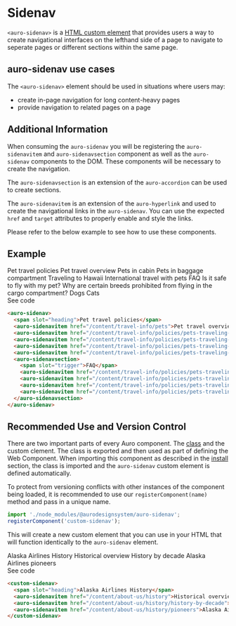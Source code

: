 <!--
The demo.md file is a compiled document. No edits should be made directly to this file.
README.md is created by running `npm run build:docs`.
This file is generated based on a template fetched from `./docs/partials/demo.md`
-->

# Sidenav

<!-- AURO-GENERATED-CONTENT:START (FILE:src=./description.md) -->
<!-- The below content is automatically added from ./description.md -->
`<auro-sidenav>` is a [HTML custom element](https://developer.mozilla.org/en-US/docs/Web/Web_Components/Using_custom_elements) that provides users a way to create navigational interfaces on the lefthand
side of a page to navigate to seperate pages or different sections within the same page.
<!-- AURO-GENERATED-CONTENT:END -->

## auro-sidenav use cases

<!-- AURO-GENERATED-CONTENT:START (FILE:src=./useCases.md) -->
<!-- The below content is automatically added from ./useCases.md -->
The `<auro-sidenav>` element should be used in situations where users may:

* create in-page navigation for long content-heavy pages
* provide navigation to related pages on a page
<!-- AURO-GENERATED-CONTENT:END -->

## Additional Information

<!-- AURO-GENERATED-CONTENT:START (FILE:src=./readmeAddlInfo.md) -->
<!-- The below content is automatically added from ./readmeAddlInfo.md -->
When consuming the `auro-sidenav` you will be registering the `auro-sidenavitem` and `auro-sidenavsection` component as well as the `auro-sidenav` components to the DOM. These components will be necessary to create the navigation.

The `auro-sidenavsection` is an extension of the `auro-accordion` can be used to create sections.

The `auro-sidenavitem` is an extension of the `auro-hyperlink` and used to create the navigational links in the `auro-sidenav`. You can use the expected `href` and `target` attributes to properly enable and style the links.

Please refer to the below example to see how to use these components.
<!-- AURO-GENERATED-CONTENT:END -->

## Example

<div class="exampleWrapper">
  <!-- AURO-GENERATED-CONTENT:START (FILE:src=./../../apiExamples/full.html) -->
  <!-- The below content is automatically added from ./../../apiExamples/full.html -->
  <auro-sidenav>
    <span slot="heading">Pet travel policies</span>
    <auro-sidenavitem href="/content/travel-info/pets">Pet travel overview</auro-sidenavitem>
    <auro-sidenavitem href="/content/travel-info/policies/pets-traveling-with-pets/pets-in-cabin">Pets in cabin</auro-sidenavitem>
    <auro-sidenavitem href="/content/travel-info/policies/pets-traveling-with-pets/pets-in-baggage-compartment">Pets in baggage compartment</auro-sidenavitem>
    <auro-sidenavitem href="/content/travel-info/policies/pets-traveling-hawaii">Traveling to Hawaii</auro-sidenavitem>
    <auro-sidenavitem href="/content/travel-info/policies/pets-traveling-international" target="_blank">International travel with pets</auro-sidenavitem>
    <auro-sidenavsection>
      <span slot="trigger">FAQ</span>
      <auro-sidenavitem href="/content/travel-info/policies/pets-traveling-with-pets/banfield-qa#safe-to-fly">Is it safe to fly with my pet?</auro-sidenavitem>
      <auro-sidenavitem href="/content/travel-info/policies/pets-traveling-with-pets/banfield-qa#certain-breeds-prohibited">Why are certain breeds prohibited from flying in the cargo compartment?</auro-sidenavitem>
      <auro-sidenavitem href="/content/travel-info/policies/pets-traveling-with-pets/banfield-qa#dog-info" target="_blank">Dogs</auro-sidenavitem>
      <auro-sidenavitem href="/content/travel-info/policies/pets-traveling-with-pets/banfield-qa#cat-info" target="_blank">Cats</auro-sidenavitem>
    </auro-sidenavsection>
  </auro-sidenav>
  <!-- AURO-GENERATED-CONTENT:END -->
</div>
<auro-accordion alignRight>
  <span slot="trigger">See code</span>
<!-- AURO-GENERATED-CONTENT:START (CODE:src=./../../apiExamples/full.html) -->
<!-- The below code snippet is automatically added from ./../../apiExamples/full.html -->

```html
<auro-sidenav>
  <span slot="heading">Pet travel policies</span>
  <auro-sidenavitem href="/content/travel-info/pets">Pet travel overview</auro-sidenavitem>
  <auro-sidenavitem href="/content/travel-info/policies/pets-traveling-with-pets/pets-in-cabin">Pets in cabin</auro-sidenavitem>
  <auro-sidenavitem href="/content/travel-info/policies/pets-traveling-with-pets/pets-in-baggage-compartment">Pets in baggage compartment</auro-sidenavitem>
  <auro-sidenavitem href="/content/travel-info/policies/pets-traveling-hawaii">Traveling to Hawaii</auro-sidenavitem>
  <auro-sidenavitem href="/content/travel-info/policies/pets-traveling-international" target="_blank">International travel with pets</auro-sidenavitem>
  <auro-sidenavsection>
    <span slot="trigger">FAQ</span>
    <auro-sidenavitem href="/content/travel-info/policies/pets-traveling-with-pets/banfield-qa#safe-to-fly">Is it safe to fly with my pet?</auro-sidenavitem>
    <auro-sidenavitem href="/content/travel-info/policies/pets-traveling-with-pets/banfield-qa#certain-breeds-prohibited">Why are certain breeds prohibited from flying in the cargo compartment?</auro-sidenavitem>
    <auro-sidenavitem href="/content/travel-info/policies/pets-traveling-with-pets/banfield-qa#dog-info" target="_blank">Dogs</auro-sidenavitem>
    <auro-sidenavitem href="/content/travel-info/policies/pets-traveling-with-pets/banfield-qa#cat-info" target="_blank">Cats</auro-sidenavitem>
  </auro-sidenavsection>
</auro-sidenav>
```
<!-- AURO-GENERATED-CONTENT:END -->
</auro-accordion>

## Recommended Use and Version Control

<!-- TODO: Update this section with custom tagging strategy -->
There are two important parts of every Auro component. The <a href="https://developer.mozilla.org/en-US/docs/Web/JavaScript/Reference/Classes">class</a> and the custom clement. The class is exported and then used as part of defining the Web Component. When importing this component as described in the <a href="#install">install</a> section, the class is imported and the `auro-sidenav` custom element is defined automatically.

To protect from versioning conflicts with other instances of the component being loaded, it is recommended to use our `registerComponent(name)` method and pass in a unique name.

```js
import './node_modules/@aurodesignsystem/auro-sidenav';
registerComponent('custom-sidenav');
```

This will create a new custom element that you can use in your HTML that will function identically to the `auro-sidenav` element.

<div class="exampleWrapper">
  <!-- AURO-GENERATED-CONTENT:START (FILE:src=./../../apiExamples/custom.html) -->
  <!-- The below content is automatically added from ./../../apiExamples/custom.html -->
  <custom-sidenav>
    <span slot="heading">Alaska Airlines History</span>
    <auro-sidenavitem href="/content/about-us/history">Historical overview</auro-sidenavitem>
    <auro-sidenavitem href="/content/about-us/history/history-by-decade">History by decade</auro-sidenavitem>
    <auro-sidenavitem href="/content/about-us/history/pioneers">Alaska Airlines pioneers</auro-sidenavitem>
  </custom-sidenav>
  <!-- AURO-GENERATED-CONTENT:END -->
</div>
<auro-accordion alignRight>
  <span slot="trigger">See code</span>
<!-- AURO-GENERATED-CONTENT:START (CODE:src=./../../apiExamples/custom.html) -->
<!-- The below code snippet is automatically added from ./../../apiExamples/custom.html -->

```html
<custom-sidenav>
  <span slot="heading">Alaska Airlines History</span>
  <auro-sidenavitem href="/content/about-us/history">Historical overview</auro-sidenavitem>
  <auro-sidenavitem href="/content/about-us/history/history-by-decade">History by decade</auro-sidenavitem>
  <auro-sidenavitem href="/content/about-us/history/pioneers">Alaska Airlines pioneers</auro-sidenavitem>
</custom-sidenav>
```
<!-- AURO-GENERATED-CONTENT:END -->
